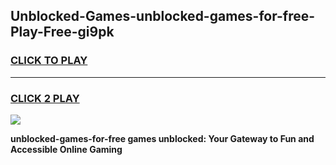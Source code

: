 
## Unblocked-Games-unblocked-games-for-free-Play-Free-gi9pk
<h3>
<a href="https://premium76.site?title=unblocked-games-for-free&ref=10A">CLICK TO PLAY</a></h3>
<hr>

<h3>
<a href="https://premium76.site?title=unblocked-games-for-free&ref=10A">CLICK 2 PLAY</a>
  
</h3>

<a href="https://premium76.site?title=unblocked-games-for-free&ref=10A"><img src="https://clearcache.store/games.png"></a>


**unblocked-games-for-free games unblocked: Your Gateway to Fun and Accessible Online Gaming**
